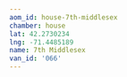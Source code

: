 ```yaml
---
aom_id: house-7th-middlesex
chamber: house
lat: 42.2730234
lng: -71.4485189
name: 7th Middlesex
van_id: '066'
---
```

